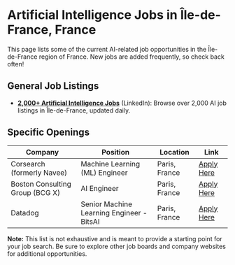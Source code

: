 # Artificial Intelligence Jobs in Île-de-France, France

This page lists some of the current AI-related job opportunities in the Île-de-France region of France.  New jobs are added frequently, so check back often!

## General Job Listings

* **[2,000+ Artificial Intelligence Jobs](https://www.linkedin.com/jobs/artificial-intelligence-jobs-île-de-france)** (LinkedIn):  Browse over 2,000 AI job listings in Île-de-France, updated daily.


## Specific Openings

| Company                         | Position                                   | Location      | Link                                                                       |
|---------------------------------|--------------------------------------------|--------------|---------------------------------------------------------------------------|
| Corsearch (formerly Navee)       | Machine Learning (ML) Engineer            | Paris, France | [Apply Here](https://aijobs.net/job/863884-machine-learning-ml-engineer/) |
| Boston Consulting Group (BCG X) | AI Engineer                                 | Paris, France | [Apply Here](https://www.welcometothejungle.com/en/companies/boston-consulting-group/jobs/ai-engineer-france-bcg-x_paris_BCG_NGAwXy1) |
| Datadog                         | Senior Machine Learning Engineer - BitsAI | Paris, France | [Apply Here](https://aijobs.net/job/854124-senior-machine-learning-engineer-bitsai/) |



**Note:** This list is not exhaustive and is meant to provide a starting point for your job search.  Be sure to explore other job boards and company websites for additional opportunities.
```
